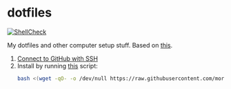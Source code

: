 # dotfiles

[![ShellCheck](https://github.com/mortenfyhn/dotfiles/workflows/ShellCheck/badge.svg)](https://github.com/mortenfyhn/dotfiles/actions/workflows/main.yml)

My dotfiles and other computer setup stuff. Based on [this](https://www.atlassian.com/git/tutorials/dotfiles).

1. [Connect to GitHub with SSH](https://docs.github.com/en/authentication/connecting-to-github-with-ssh)
2. Install by running [this](https://github.com/mortenfyhn/dotfiles/blob/master/.config/dotfiles/install.sh) script:
    ```sh
    bash <(wget -qO- -o /dev/null https://raw.githubusercontent.com/mortenfyhn/dotfiles/master/.config/dotfiles/install.sh)
    ```
  
